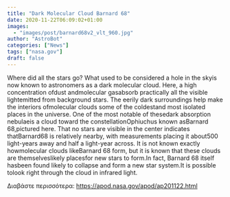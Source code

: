 ```yaml
---
title: "Dark Molecular Cloud Barnard 68"
date: 2020-11-22T06:09:02+01:00
images:
  - "images/post/barnard68v2_vlt_960.jpg"
author: "AstroBot"
categories: ["News"]
tags: ["nasa.gov"]
draft: false
---
```


Where did all the stars go?  What used to be considered a hole in the skyis now known to astronomers as a dark molecular cloud.  Here, a high concentration ofdust andmolecular gasabsorb practically all the visible lightemitted from background stars.  The eerily dark surroundings help make the interiors ofmolecular clouds some of the coldestand most isolated places in the universe.  One of the most notable of thesedark absorption nebulaeis a cloud toward the constellationOphiuchus known asBarnard 68,pictured here.  That no stars are visible in the center indicates thatBarnard68 is relatively nearby, with measurements placing it about500 light-years away and half a light-year across.  It is not known exactly howmolecular clouds likeBarnard 68 form, but it is known that these clouds are themselveslikely placesfor new stars to form.In fact, Barnard 68 itself hasbeen found likely to collapse and form a new star system.It is possible tolook right through the cloud in infrared light.

Διαβάστε περισσότερα: https://apod.nasa.gov/apod/ap201122.html
